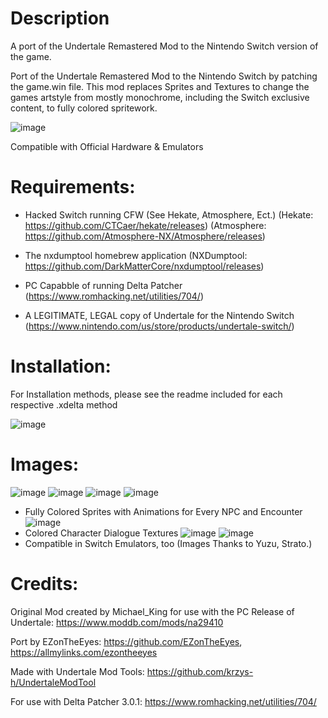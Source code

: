 # Description
A port of the Undertale Remastered Mod to the Nintendo Switch version of the game.

Port of the Undertale Remastered Mod to the Nintendo Switch by patching the game.win file. This mod replaces Sprites and Textures to change the games artstyle from mostly monochrome, including the Switch exclusive content, to fully colored spritework.

![image](https://github.com/EZonTheEyes/undertale-remastered-NS/assets/103911396/9e5b19d0-a518-46e8-abcd-e38f584ececf)

Compatible with Official Hardware & Emulators

# Requirements:

- Hacked Switch running CFW (See Hekate, Atmosphere, Ect.) 
(Hekate: https://github.com/CTCaer/hekate/releases) 
(Atmosphere: https://github.com/Atmosphere-NX/Atmosphere/releases) 

- The nxdumptool homebrew application
(NXDumptool: https://github.com/DarkMatterCore/nxdumptool/releases)

- PC Capabble of running Delta Patcher 
(https://www.romhacking.net/utilities/704/)

- A LEGITIMATE, LEGAL copy of Undertale for the Nintendo Switch
(https://www.nintendo.com/us/store/products/undertale-switch/)

# Installation:

For Installation methods, please see the readme included for each respective .xdelta method

![image](https://yt3.ggpht.com/VnyL-4joEOlP3pEQzJscXiylw3k7G3xKY1t50XkfHQSJx94-OhjfO4mQH2RIQU3HquKbL8XrVoGE=s600-nd-v1-rwa)

# Images:
![image](https://github.com/EZonTheEyes/undertale-remastered-NS/assets/103911396/4c5373ba-951b-46a3-9a74-2053d04e1bed)
![image](https://github.com/EZonTheEyes/undertale-remastered-NS/assets/103911396/e222635e-4ce8-4362-9c92-23453ac4b4ed)
![image](https://github.com/EZonTheEyes/undertale-remastered-NS/assets/103911396/869b345a-c517-4642-b8d6-7f8d49819d9d)
![image](https://github.com/EZonTheEyes/undertale-remastered-NS/assets/103911396/7e21d9fc-8512-45f1-968f-87c0cd938c2d)
- Fully Colored Sprites with Animations for Every NPC and Encounter
![image](https://github.com/EZonTheEyes/undertale-remastered-NS/assets/103911396/4cf1fc25-5cc6-4d2a-a555-a41ba2dc6bcc)
- Colored Character Dialogue Textures
![image](https://github.com/EZonTheEyes/undertale-remastered-NS/assets/103911396/9fd25b92-7ac1-4a9a-a7cc-6d1a5505c155)
![image](https://github.com/EZonTheEyes/undertale-remastered-NS/assets/103911396/47fcd64a-7911-4ae5-87d2-407c579ffef7)
- Compatible in Switch Emulators, too (Images Thanks to Yuzu, Strato.)

# Credits:

Original Mod created by Michael_King for use with the PC Release of Undertale: https://www.moddb.com/mods/na29410

Port by EZonTheEyes: https://github.com/EZonTheEyes, https://allmylinks.com/ezontheeyes

Made with Undertale Mod Tools: https://github.com/krzys-h/UndertaleModTool

For use with Delta Patcher 3.0.1: https://www.romhacking.net/utilities/704/
